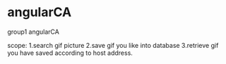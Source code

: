 # angularCA
group1 angularCA

scope:
1.search gif picture
2.save gif you like into database 
3.retrieve gif you have saved according to host address.


